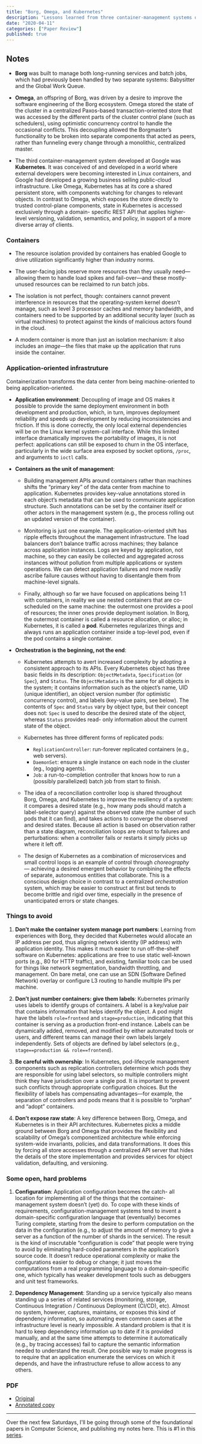 ```yaml
---
title: "Borg, Omega, and Kubernetes"
description: "Lessons learned from three container-management systems over a decade at Google"
date: "2020-04-11"
categories: ["Paper Review"]
published: true
---
```


## Notes

- **Borg** was built to manage both long-running services and batch jobs, which had previously been handled by two separate systems: Babysitter and the Global Work Queue.

- **Omega**, an offspring of Borg, was driven by a desire to improve the software engineering of the Borg ecosystem. Omega stored the state of the cluster in a centralized Paxos-based transaction-oriented store that was accessed by the different parts of the cluster control plane (such as schedulers), using optimistic concurrency control to handle the occasional conflicts. This decoupling allowed the Borgmaster’s functionality to be broken into separate components that acted as peers, rather than funneling every change through a monolithic, centralized master.

- The third container-management system developed at Google was **Kubernetes**. It was conceived of and developed in a world where external developers were becoming interested in Linux containers, and Google had developed a growing business selling public-cloud infrastructure. Like Omega, Kubernetes has at its core a shared persistent store, with components watching for changes to relevant objects. In contrast to Omega, which exposes the store directly to trusted control-plane components, state in Kubernetes is accessed exclusively through a domain- specific REST API that applies higher-level versioning, validation, semantics, and policy, in support of a more diverse array of clients.

### Containers

- The resource isolation provided by containers has enabled Google to drive utilization significantly higher than industry norms.

- The user-facing jobs reserve more resources than they usually need—allowing them to handle load spikes and fail-over—and these mostly-unused resources can be reclaimed to run batch jobs.

- The isolation is not perfect, though: containers cannot prevent interference in resources that the operating-system kernel doesn’t manage, such as level 3 processor caches and memory bandwidth, and containers need to be supported by an additional security layer (such as virtual machines) to protect against the kinds of malicious actors found in the cloud.

- A modern container is more than just an isolation mechanism: it also includes an _image_—the files that make up the application that runs inside the container.

### Application-oriented infrastruture

Containerization transforms the data center from being machine-oriented to being application-oriented.

- **Application environment**: Decoupling of image and OS makes it possible to provide the same deployment environment in both development and production, which, in turn, improves deployment reliability and speeds up development by reducing inconsistencies and friction. If this is done correctly, the only local external dependencies will be on the Linux kernel system-call interface. While this limited interface dramatically improves the portability of images, it is not perfect: applications can still be exposed to churn in the OS interface, particularly in the wide surface area exposed by socket options, `/proc`, and arguments to `ioctl` calls.

- **Containers as the unit of management**:

  - Building management APIs around containers rather than machines shifts the “primary key” of the data center from machine to application. Kubernetes provides key-value annotations stored in each object’s metadata that can be used to communicate application structure. Such annotations can be set by the container itself or other actors in the management system (e.g., the process rolling out an updated version of the container).

  - Monitoring is just one example. The application-oriented shift has ripple effects throughout the management infrastructure. The load balancers don’t balance traffic across machines; they balance across application instances. Logs are keyed by application, not machine, so they can easily be collected and aggregated across instances without pollution from multiple applications or system operations. We can detect application failures and more readily ascribe failure causes without having to disentangle them from machine-level signals.

  - Finally, although so far we have focused on applications being 1:1 with containers, in reality we use nested containers that are co-scheduled on the same machine: the outermost one provides a pool of resources; the inner ones provide deployment isolation. In Borg, the outermost container is called a resource allocation, or alloc; in Kubernetes, it is called a **pod**. Kubernetes regularizes things and always runs an application container inside a top-level pod, even if the pod contains a single container.

- **Orchestration is the beginning, not the end**:

  - Kubernetes attempts to avert increased complexity by adopting a consistent approach to its APIs. Every Kubernetes object has three basic fields in its description: `ObjectMetadata`, `Specification` (or `Spec`), and `Status`. The `ObjectMetadata` is the same for all objects in the system; it contains information such as the object’s name, UID (unique identifier), an object version number (for optimistic concurrency control), and labels (key-value pairs, see below). The contents of `Spec` and `Status` vary by object type, but their concept does not: `Spec` is used to describe the desired state of the object, whereas `Status` provides read- only information about the current state of the object.

  - Kubernetes has three different forms of replicated pods:
    - `ReplicationController`: run-forever replicated containers (e.g., web servers).
    - `DaemonSet`: ensure a single instance on each node in the cluster (eg., logging agents).
    - `Job`: a run-to-completion controller that knows how to run a (possibly parallelized) batch job from start to finish.
  - The idea of a reconciliation controller loop is shared throughout Borg, Omega, and Kubernetes to improve the resiliency of a system: it compares a desired state (e.g., how many pods should match a label-selector query) against the observed state (the number of such pods that it can find), and takes actions to converge the observed and desired states. Because all action is based on observation rather than a state diagram, reconciliation loops are robust to failures and perturbations: when a controller fails or restarts it simply picks up where it left off.
  - The design of Kubernetes as a combination of microservices and small control loops is an example of control through _choreography_ — achieving a desired emergent behavior by combining the effects of separate, autonomous entities that collaborate. This is a conscious design choice in contrast to a centralized _orchestration_ system, which may be easier to construct at first but tends to become brittle and rigid over time, especially in the presence of unanticipated errors or state changes.

### Things to avoid

1. **Don’t make the container system manage port numbers**: Learning from experiences with Borg, they decided that Kubernetes would allocate an IP address per pod, thus aligning network identity (IP address) with application identity. This makes it much easier to run off-the-shelf software on Kubernetes: applications are free to use static well-known ports (e.g., 80 for HTTP traffic), and existing, familiar tools can be used for things like network segmentation, bandwidth throttling, and management. On bare metal, one can use an SDN (Software Defined Network) overlay or configure L3 routing to handle multiple IPs per machine.

2. **Don’t just number containers: give them labels**: Kubernetes primarily uses labels to identify groups of containers. A label is a key/value pair that contains information that helps identify the object. A pod might have the labels `role=frontend` and `stage=production`, indicating that this container is serving as a production front-end instance. Labels can be dynamically added, removed, and modified by either automated tools or users, and different teams can manage their own labels largely independently. Sets of objects are defined by label selectors (e.g., `stage==production && role==frontend`).

3. **Be careful with ownership**: In Kubernetes, pod-lifecycle management components such as replication controllers determine which pods they are responsible for using label selectors, so multiple controllers might think they have jurisdiction over a single pod. It is important to prevent such conflicts through appropriate configuration choices. But the flexibility of labels has compensating advantages—for example, the separation of controllers and pods means that it is possible to “orphan” and “adopt” containers.

4. **Don’t expose raw state**: A key difference between Borg, Omega, and Kubernetes is in their API architectures. Kubernetes picks a middle ground between Borg and Omega that provides the flexibility and scalability of Omega’s componentized architecture while enforcing system-wide invariants, policies, and data transformations. It does this by forcing all store accesses through a centralized API server that hides the details of the store implementation and provides services for object validation, defaulting, and versioning.

### Some open, hard problems

1. **Configuration**: Application configuration becomes the catch- all location for implementing all of the things that the container-management system doesn’t (yet) do. To cope with these kinds of requirements, configuration-management systems tend to invent a domain-specific configuration language that (eventually) becomes Turing complete, starting from the desire to perform computation on the data in the configuration (e.g., to adjust the amount of memory to give a server as a function of the number of shards in the service). The result is the kind of inscrutable “configuration is code” that people were trying to avoid by eliminating hard-coded parameters in the application’s source code. It doesn’t reduce operational complexity or make the configurations easier to debug or change; it just moves the computations from a real programming language to a domain-specific one, which typically has weaker development tools such as debuggers and unit test frameworks.

2. **Dependency Management**: Standing up a service typically also means standing up a series of related services (monitoring, storage, Continuous Integration / Continuous Deployment (CI/CD), etc). Almost no system, however, captures, maintains, or exposes this kind of dependency information, so automating even common cases at the infrastructure level is nearly impossible. A standard problem is that it is hard to keep dependency information up to date if it is provided manually, and at the same time attempts to determine it automatically (e.g., by tracing accesses) fail to capture the semantic information needed to understand the result. One possible way to make progress is to require that an application enumerate the services on which it depends, and have the infrastructure refuse to allow access to any others.

### PDF

- [Original](https://static.googleusercontent.com/media/research.google.com/en//pubs/archive/44843.pdf)
- [Annotated copy](/assets/blog/borg-omega-kubernetes/borg-omega-kubernetes-annotated.pdf)

---

Over the next few Saturdays, I'll be going through some of the foundational papers in Computer Science, and publishing my notes here. This is #1 in this [series](https://anantjain.dev/#paper-reviews).
